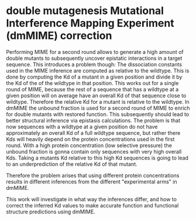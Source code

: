 # double mutagenesis Mutational Interference Mapping Experiment (dmMIME) correction

Performing MIME for a second round allows to generate a high amount of double mutants to 
subsequently uncover epistatic interactions in a target sequence. This introduces a problem though:
The dissociation constants used in the MIME inference are computed as relative to the wildtype.
This is done by computing the Kd of a mutant in a given position and divide it by the Kd of the of
the wildtype in that position. This works out for a single round of MIME, because the rest of a 
sequence that has a wildtype at a given position will on average have an overall Kd of that sequence
close to wildtype. Therefore the relative Kd for a mutant is relative to the wildtype. In dmMIME 
the unbound fraction is used for a second round of MIME to enrich for double mutants with restored 
function. This subsequently should lead to better structural inference via epistasis calculations.
The problem is that now sequences with a wildtype at a given position do not have approximately an
overall Kd of a full wildtype sequence, but rather there Kds will heavily depend on the protein 
concentrations used in the first round. With a high protein concentration (low selective pressure) 
the unbound fraction is gonna contain only sequences with very high overall Kds. Taking a mutants Kd
relative to this high Kd sequences is going to lead to an underprediction of the relative Kd of that
mutant.

Therefore the problem arises that using different protein concentrations results in different 
inferences from the different "experimental arms" in dmMIME.

This work will investigate in what way the inferences differ, and how to correct the inferred Kd 
values to make accurate function and functional structure predictions using dmMIME.